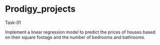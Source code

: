 # Prodigy_projects

Task-01

Implement a linear regression model to predict the prices of houses based on their square footage and the number of bedrooms and bathrooms.
